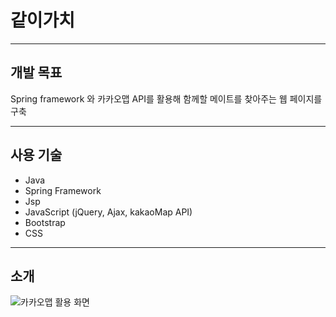 # 같이가치

<hr>

## 개발 목표
<p>Spring framework 와 카카오맵 API를 활용해 함께할 메이트를 찾아주는 웹 페이지를 구축</p>
<hr>

## 사용 기술
<ul>
	<li>Java</li>
	<li>Spring Framework</li>
	<li>Jsp</li>
	<li>JavaScript (jQuery, Ajax, kakaoMap API)</li>
	<li>Bootstrap</li>
	<li>CSS</li>
</ul>
<hr>

## 소개
![카카오맵 활용 화면](/src/main/webapp/resources/images/슬라이드01.JPG)
